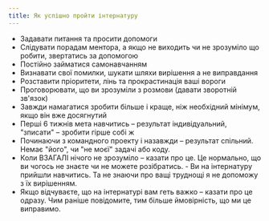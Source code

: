 ```yaml
---
title: Як успішно пройти інтернатуру
---
```


- Задавати питання та просити допомоги
- Слідувати порадам ментора, а якщо не виходить чи не зрозуміло що робити, звертатись за допомогою
- Постійно займатися самонавчанням
- Визнавати свої помилки, шукати шляхи вирішення а не виправдання
- Розставити пріоритети, лінь та прокрастинація ваші вороги
- Проговорювати, що ви зрозуміли з розмови (давати зворотній зв'язок)
- Завжди намагатися зробити більше і краще, ніж необхідний мінімум, якщо він вже досягнутий
- Перші 6 тижнів мета навчитись – результат індивідуальний, "зписати" – зробити гірше собі ж
- Починаючи з командного проекту і назавжди – результат спільний. Немає "його", чи "не моєї" задачі або коду. 
- Коли ВЗАГАЛІ нічого не зрозуміло – казати про це. Це нормально, що ви чогось не знаєте чи не можете розібратись. - Ви на інтернатуру прийшли навчитись. Та не знаючи про ващі труднощі я не допоможу з їх вирішенням. 
- Якщо відчуваєте, що на інтернатурі вам геть важко – казати про це одразу. Чим раніше повідомите, тим більше ймовірність, що ми це виправимо.
